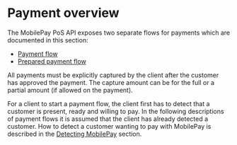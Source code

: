 # Payment overview

The MobilePay PoS API exposes two separate flows for payments which are documented in this section:

* [Payment flow](/docs/pos/payment-flows/payment-flow)
* [Prepared payment flow](/docs/pos/payment-flows/prepared-payment-flow)

All payments must be explicitly captured by the client after the customer has approved the payment. The capture amount can be for the full or a partial amount (if allowed on the payment).

For a client to start a payment flow, the client first has to detect that a customer is present, ready and willing to pay. In the following descriptions of payment flows it is assumed that the client has already detected a customer. How to detect a customer wanting to pay with MobilePay is described in the [Detecting MobilePay](/docs/pos/detecting-mobilepay) section.
